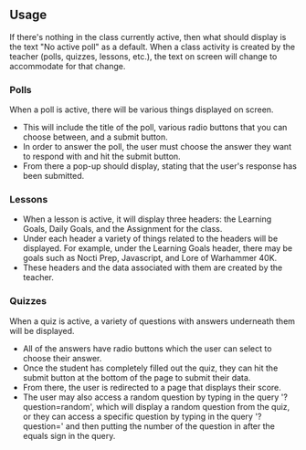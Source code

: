 ## Usage

If there's nothing in the class currently active, then what should display is the text "No active poll" as a default. When a class activity is created by the teacher (polls, quizzes, lessons, etc.), the text on screen will change to accommodate for that change.

### Polls

When a poll is active, there will be various things displayed on screen. 
- This will include the title of the poll, various radio buttons that you can choose between, and a submit button. 
- In order to answer the poll, the user must choose the answer they want to respond with and hit the submit button. 
- From there a pop-up should display, stating that the user's response has been submitted.

### Lessons

- When a lesson is active, it will display three headers: the Learning Goals, Daily Goals, and the Assignment for the class. 
- Under each header a variety of things related to the headers will be displayed. For example, under the Learning Goals header, there may be goals such as Nocti Prep, Javascript, and Lore of Warhammer 40K. 
- These headers and the data associated with them are created by the teacher.

### Quizzes

When a quiz is active, a variety of questions with answers underneath them will be displayed. 
- All of the answers have radio buttons which the user can select to choose their answer. 
- Once the student has completely filled out the quiz, they can hit the submit button at the bottom of the page to submit their data. 
- From there, the user is redirected to a page that displays their score. 
- The user may also access a random question by typing in the query '?question=random', which will display a random question from the quiz, or they can access a specific question by typing in the query '?question=' and then putting the number of the question in after the equals sign in the query.